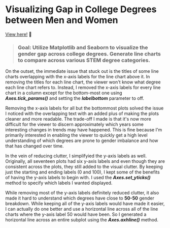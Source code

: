 # Visualizing Gap in College Degrees between Men and Women

[View here!](https://nbviewer.jupyter.org/github/epatter1/visualizing_college_earnings/blob/master/Visualizing%20Gap%20in%20College%20Degrees%20between%20Men%20and%20Women.ipynb
) :eyes:
> ### Goal: Utilize Matplotlib and Seaborn to visualize the gender gap across college degrees. Generate line charts to compare across various STEM degree categories.

On the outset, the immediate issue that stuck out is the titles of some line charts overlapping with the x-axis labels for the line chart above it. In removing the titles for each line chart, the viewer won't know what degree each line chart refers to. Instead, I removed the x-axis labels for every line chart in a column except for the bottom-most one using ***Axes.tick_params()*** and setting the ***labelbottom*** parameter to off.
 
Removing the x-axis labels for all but the bottommost plots solved the issue I noticed with the overlapping text with an added plus of making the plots cleaner and more readable. The trade-off I made is that it's now more difficult for the viewer to discern approximately which years some interesting changes in trends may have happened. This is fine because I'm primarily interested in enabling the viewer to quickly get a high level understanding of which degrees are prone to gender imbalance and how that has changed over time.

In the vein of reducing clutter, I simplifyied the y-axis labels as well. Originally, all seventeen plots had six y-axis labels and even though they are consistent across the plots, they still added to the visual clutter. By keeping just the starting and ending labels (0 and 100), I kept some of the benefits of having the y-axis labels to begin with. I used the ***Axes.set_yticks()*** method to specify which labels I wanted displayed.

While removing most of the y-axis labels definitely reduced clutter, it also made it hard to understand which degrees have close to **50-50** gender breakdown. While keeping all of the y-axis labels would have made it easier, I can actually do one better and use a horizontal line across all of the line charts where the y-axis label 50 would have been. So I generated a horizontal line across an entire subplot using the ***Axes.axhline()*** method.


